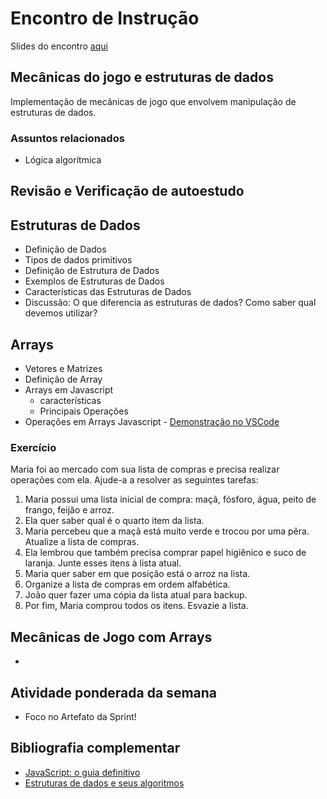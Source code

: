 # Encontro de Instrução
Slides do encontro [aqui]()

## Mecânicas do jogo e estruturas de dados
Implementação de mecânicas de jogo que envolvem manipulação de estruturas de dados.

### Assuntos relacionados
- Lógica algorítmica

## Revisão e Verificação de autoestudo


## Estruturas de Dados
- Definição de Dados
- Tipos de dados primitivos
- Definição de Estrutura de Dados
- Exemplos de Estruturas de Dados
- Características das Estruturas de Dados
- Discussão: O que diferencia as estruturas de dados? Como saber qual devemos utilizar?


## Arrays
- Vetores e Matrizes
- Definição de Array
- Arrays em Javascript
    - características
    - Principais Operações
- Operações em Arrays Javascript  - [Demonstração no VSCode](https://github.com/kterra/Inteli-2024-1A/blob/main/INTELI-M1-T14/semana06/src/operacoesArrays.js)


### Exercício
Maria foi ao mercado com sua lista de compras e precisa realizar operações com ela. Ajude-a a resolver as seguintes tarefas:

1. Maria possui uma lista inicial de compra: maçã, fósforo, água, peito de frango, feijão e  arroz.
2. Ela quer saber qual é  o quarto item da lista.
3. Maria percebeu que a maçã está muito verde e trocou por uma pêra. Atualize a lista de compras.
4. Ela lembrou que também precisa comprar papel higiênico e suco de laranja. Junte esses itens à lista atual.
5. Maria quer saber em que posição está o arroz na lista.
6. Organize a lista de compras em ordem alfabética.
7. João quer fazer uma cópia da lista atual para backup.
8. Por fim, Maria comprou todos os itens. Esvazie a lista.


## Mecânicas de Jogo com Arrays
- 


## Atividade ponderada da semana
- Foco no Artefato da Sprint!


## Bibliografia complementar
- [JavaScript: o guia definitivo](https://integrada.minhabiblioteca.com.br/#/books/9788565837484/)
- [Estruturas de dados e seus algoritmos](https://integrada.minhabiblioteca.com.br/books/978-85-216-2995-5)

